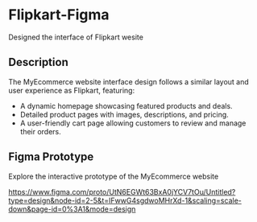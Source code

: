 # Flipkart-Figma
Designed the interface of Flipkart wesite

## Description

The MyEcommerce website interface design follows a similar layout and user experience as Flipkart, featuring:

- A dynamic homepage showcasing featured products and deals.
- Detailed product pages with images, descriptions, and pricing.
- A user-friendly cart page allowing customers to review and manage their orders.

## Figma Prototype

Explore the interactive prototype of the MyEcommerce website <br>

https://www.figma.com/proto/UtN6EGWt63BxA0jYCV7tOu/Untitled?type=design&node-id=2-5&t=IFwwG4sgdwoMHrXd-1&scaling=scale-down&page-id=0%3A1&mode=design
